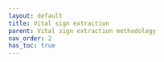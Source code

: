 ```yaml
---
layout: default
title: Vital sign extraction
parent: Vital sign extraction methodology
nav_order: 2
has_toc: true
---
```


